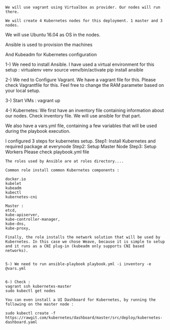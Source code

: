 

    We will use vagrant using Virtualbox as provider. Our nodes will run there.

    We will create 4 Kubernetes nodes for this deployment. 1 master and 3 nodes. 

   We will use Ubuntu 16.04 as OS in the nodes.

   Ansible is used to provision the machines

   And Kubeadm for Kubernetes configuration


   1-) We need to install Ansible. I have used a virtual environment for this setup : 
   virtualenv venv
   source venv/bin/activate
   pip install ansible

   2-) We ned to Configure Vagrant. We have a vagrant file for this. Please check Vagrantfile for this. Feel free to change the RAM parameter based on your local setup.

   3-) Start VMs : vagrant up

   4-) Kubernetes: We first have an inventory file containing information about our nodes. Check inventory file. We will use ansible for that part.

   We also have a vars.yml file, containing a few variables that will be used during the playbook execution.

   I configured 3 steps for kubernetes setup. 
   		Step1: Install Kubernetes and required package at everynode
   		Step2: Setup Master Node
   		Step3: Setup Workers
   	Please check playbook.yml file 

   	The roles used by Ansible are at roles directory....

   	Common role install common Kubernetes components : 

    docker.io
    kubelet
    kubeadm
    kubectl
    kubernetes-cni

    Master :
    etcd, 
    kube-apiserver, 
    kube-controller-manager, 
    kube-dns, 
    kube-proxy,

    Finally, the role installs the network solution that will be used by Kubernetes. In this case we chose Weave, because it is simple to setup and it runs as a CNI plug-in (kubeadm only supports CNI based networks).


    5-) We need to run ansible-playbook playbook.yml -i inventory -e @vars.yml


    6-) Check : 
    vagrant ssh kubernetes-master
    sudo kubectl get nodes

    You can even install a UI Dashboard for Kubernetes, by running the following on the master node :

    sudo kubectl create -f https://rawgit.com/kubernetes/dashboard/master/src/deploy/kubernetes-dashboard.yaml

